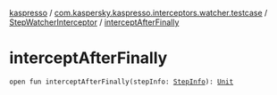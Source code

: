 [kaspresso](../../index.md) / [com.kaspersky.kaspresso.interceptors.watcher.testcase](../index.md) / [StepWatcherInterceptor](index.md) / [interceptAfterFinally](./intercept-after-finally.md)

# interceptAfterFinally

`open fun interceptAfterFinally(stepInfo: `[`StepInfo`](../../com.kaspersky.kaspresso.testcases.models.info/-step-info/index.md)`): `[`Unit`](https://kotlinlang.org/api/latest/jvm/stdlib/kotlin/-unit/index.html)